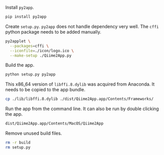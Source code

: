 Install `py2app`.

```zsh
pip install py2app
```

Create `setup.py`.
`py2app` does not handle dependency very well.
The `cffi` python package needs to be added manually.

```zsh
py2applet \
  --packages=cffi \
  --iconfile=./icon/logo.ico \
  --make-setup ./Qiime2App.py
```

Build the app.

```zsh
python setup.py py2app
```

This x86_64 version of `libffi.8.dylib` was acquired from Anaconda.
It needs to be copied to the app bundle.

```zsh
cp ./lib/libffi.8.dylib ./dist/Qiime2App.app/Contents/Frameworks/
```

Run the app from the command line. It can also be run by double clicking the app.

```zsh
dist/Qiime2App.app/Contents/MacOS/Qiime2App
```

Remove unused build files.

```zsh
rm -r build
rm setup.py
```
